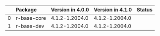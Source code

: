 <!-- markdown-link-check-disable -->

|    | Package     | Version in 4.0.0   | Version in 4.1.0   | Status   |
|---:|:------------|:-------------------|:-------------------|:---------|
|  0 | r-base-core | 4.1.2-1.2004.0     | 4.1.2-1.2004.0     |          |
|  1 | r-base-dev  | 4.1.2-1.2004.0     | 4.1.2-1.2004.0     |          |